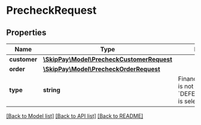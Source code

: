 # PrecheckRequest

## Properties

Name | Type | Description | Notes
------------ | ------------- | ------------- | -------------
**customer** | [**\SkipPay\Model\PrecheckCustomerRequest**](PrecheckCustomerRequest.md) |  |
**order** | [**\SkipPay\Model\PrecheckOrderRequest**](PrecheckOrderRequest.md) |  | [optional]
**type** | **string** | Financing type, if type is not sent &#x60;DEFERRED_PAYMENT&#x60; is selected. | [optional]

[[Back to Model list]](../../README.md#models) [[Back to API list]](../../README.md#endpoints) [[Back to README]](../../README.md)
